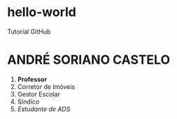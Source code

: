# hello-world
Tutorial GitHub
# ANDRÉ SORIANO CASTELO
1. **Professor**
2. Corretor de Imóveis
3. Gestor Escolar
4. Síndico
5. *Estudante de ADS*
